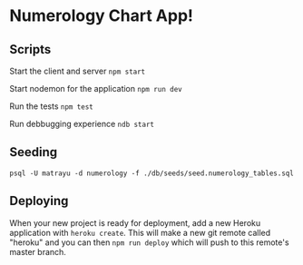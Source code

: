 # Numerology Chart App!

## Scripts

Start the client and server `npm start`

Start nodemon for the application `npm run dev`

Run the tests `npm test`

Run debbugging experience `ndb start`

## Seeding

`psql -U matrayu -d numerology -f ./db/seeds/seed.numerology_tables.sql`

## Deploying

When your new project is ready for deployment, add a new Heroku application with `heroku create`. This will make a new git remote called "heroku" and you can then `npm run deploy` which will push to this remote's master branch.